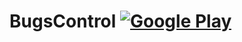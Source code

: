 # BugsControl  [![Google Play](http://developer.android.com/images/brand/en_generic_rgb_wo_45.png)](https://play.google.com/store/apps/details?id=jp.bugscontrol)
